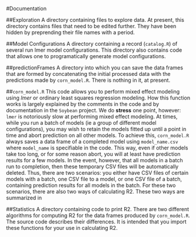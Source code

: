 #Documentation

##Exploration
A directory containing files to explore data. At present, this directory contains files that need to be edited further.
They have been hidden by preprending their file names with a period.

##Model Configurations
A directory containing a record (`catalog.R`) of several run lmer model configurations. This directory also contains code that allows one to programatically generate model configurations.

##predictionFrames
A directory into which you can save the data frames that are formed by concatenating the initial processed data with the predictions made by `corn_model.R`. There is nothing in it, at present.

##`corn_model.R`
This code allows you to perform mixed effect modeling using *lmer* or ordinary least squares regression modeling. How this function works is largely explained by the comments in the code and by documentation in the `Soybean` project. We do **stress** one point, however: `lmer` is notoriously slow at performing mixed effect modeling. At times, while you run a batch of models (ie a group of different model configurations), you may wish to retain the models fitted up until a point in time and abort prediction on all other models. To achieve this, `corn_model.R` always saves a data frame of a completed model using `model_name.csv` where `model_name` is specifiable in the code. This way, even if other models take too long, or for some reason abort, you will at least have prediction results for a few models. In the event, however, that all models in a batch run to completion, then these temporary CSV files will be automatically deleted. Thus, there are two scenarios: you either have CSV files of certain models with a batch, one CSV file to a model, or one CSV file of a batch, containing prediction results for all models in the batch. For these two scenarios, there are also two ways of calculating R2. These two ways are summarized in 

##Statistics
A directory containing code to print R2. There are two different algorithms for computing R2 for the data frames produced by `corn_model.R`. The source code describes their differences. It is intended that you import these functions for your use in calculating R2.
